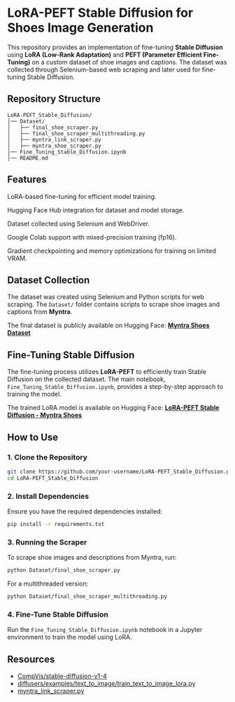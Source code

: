 # LoRA-PEFT Stable Diffusion for Shoes Image Generation

This repository provides an implementation of fine-tuning **Stable Diffusion** using **LoRA (Low-Rank Adaptation)** and **PEFT (Parameter Efficient Fine-Tuning)** on a custom dataset of shoe images and captions. The dataset was collected through Selenium-based web scraping and later used for fine-tuning Stable Diffusion.

## Repository Structure

```
LoRA-PEFT_Stable_Diffusion/
│── Dataset/
│   ├── final_shoe_scraper.py
│   ├── final_shoe_scraper_multithreading.py
│   ├── myntra_link_scraper.py
│   ├── myntra_shoe_scraper.py
│── Fine_Tuning_Stable_Diffusion.ipynb
│── README.md
```

## Features

LoRA-based fine-tuning for efficient model training.

Hugging Face Hub integration for dataset and model storage.

Dataset collected using Selenium and WebDriver.

Google Colab support with mixed-precision training (fp16).

Gradient checkpointing and memory optimizations for training on limited VRAM.

## Dataset Collection
The dataset was created using Selenium and Python scripts for web scraping. The `Dataset/` folder contains scripts to scrape shoe images and captions from **Myntra**.

The final dataset is publicly available on Hugging Face:
[**Myntra Shoes Dataset**](https://huggingface.co/datasets/Harshgarg12/myntra_shoes_dataset)

## Fine-Tuning Stable Diffusion
The fine-tuning process utilizes **LoRA-PEFT** to efficiently train Stable Diffusion on the collected dataset. The main notebook, `Fine_Tuning_Stable_Diffusion.ipynb`, provides a step-by-step approach to training the model.

The trained LoRA model is available on Hugging Face:
[**LoRA-PEFT Stable Diffusion - Myntra Shoes**](https://huggingface.co/Harshgarg12/LoRA_Peft_SD_Myntra_Shoes)

## How to Use
### 1. Clone the Repository
```bash
git clone https://github.com/your-username/LoRA-PEFT_Stable_Diffusion.git
cd LoRA-PEFT_Stable_Diffusion
```

### 2. Install Dependencies
Ensure you have the required dependencies installed:
```bash
pip install -r requirements.txt
```

### 3. Running the Scraper
To scrape shoe images and descriptions from Myntra, run:
```bash
python Dataset/final_shoe_scraper.py
```
For a multithreaded version:
```bash
python Dataset/final_shoe_scraper_multithreading.py
```

### 4. Fine-Tune Stable Diffusion
Run the `Fine_Tuning_Stable_Diffusion.ipynb` notebook in a Jupyter environment to train the model using LoRA.

## Resources
- [CompVis/stable-diffusion-v1-4](https://huggingface.co/CompVis/stable-diffusion-v1-4)
- [diffusers/examples/text_to_image/train_text_to_image_lora.py](https://github.com/huggingface/diffusers/blob/main/examples/text_to_image/train_text_to_image_lora.py)
- [myntra_link_scraper.py](https://github.com/Architrixs/myntra_scraper/blob/main/myntra_link_scraper.py)

